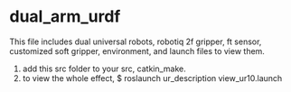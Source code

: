 # dual_arm_urdf
This file includes dual universal robots, robotiq 2f gripper, ft sensor, customized soft gripper, environment, and launch files to view them.
1. add this src folder to your src, catkin_make.
2. to view the whole effect, $ roslaunch ur_description view_ur10.launch
